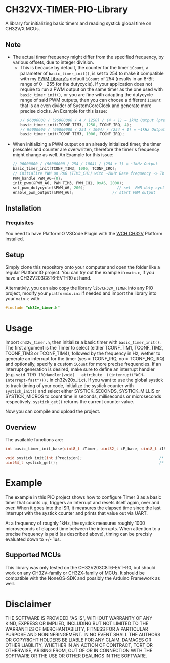 # CH32VX-TIMER-PIO-Library
 A library for initializing basic timers and reading systick global time on CH32V/X MCUs.

## Note
- The actual timer frequency might differ from the specified frequency, by various offsets, due to integer division.
    - This is because by default, the counter for the timer ``ìCount``, a parameter of ```basic_timer_init()```, is set to 254 to make it compatible with my [PWM Library's](https://github.com/KingKoro/CH32VX-PWM-PIO-Library)
        default ``ìCount`` of 254 (results in an 8-Bit range of 0 - 255 for the dutycycle). If your application does not require to run a PWM output on the same timer as the one used with ```basic_timer_init()```, or you are fine
        with adapting the dutycycle range of said PWM outputs, then you can choose a different ``ìCount`` that is an even divider of SystemCoreClock and generate more precise clocks.
        An Example for this issue:
        ```C
        // 96000000 / (96000000 / 4 / 1250) / (4 + 1) = 1kHz Output (precisely 1kHz)
        basic_timer_init(TCONF_TIM3, 1250, TCONF_IRQ, 4);
        // 96000000 / (96000000 / 254 / 1004) / (254 + 1) = ~1kHz Output (actually 1000.0627451 Hz, measured 998,6 Hz)
        basic_timer_init(TCONF_TIM3, 1006, TCONF_IRQ);
        ```
- When initializing a PWM output on an already initialized timer, the timer prescaler and counter are overwritten, therefore the timer's frequency might change as well.
    An Example for this issue:
    ```C
    // 96000000 / (96000000 / 254 / 1004) / (254 + 1) = ~1kHz Output
    basic_timer_init(TCONF_TIM3, 1006, TCONF_IRQ);
    // initialize PWM on PA6 (TIM3_CH1) with ~2kHz Base frequency -> This overwrites the 1kHz Base Frequency from the previous Timer 3 Initialization!
    PWM_handle PWM_A6={0};
    init_pwm(&PWM_A6, PWM_TIM3, PWM_CH1, 0xA6, 2000);
    set_pwm_dutycycle(&PWM_A6, 200);              // set  PWM duty cycle to 200/255 initially
    enable_pwm_output(&PWM_A6);                 // start PWM output
    ```

## Installation
### Prequisites
You need to have PlatformIO VSCode Plugin with the [WCH CH32V](https://github.com/Community-PIO-CH32V/platform-ch32v) Platform installed.
## Setup
Simply clone this repository onto your computer and open the folder like a regular PlatformIO project. You can try out the example in ```main.c```, if you have a CH32V203C8T6-EVT-R0 at hand.

Alternativly, you can also copy the library ```lib/CH32V_TIMER``` into any PIO project, modify your ```platformio.ini``` if needed and import the library into your ```main.c``` with: 
```c
#include "ch32v_timer.h"
```
# Usage

Import ```ch32v_timer.h```, then initialize a basic timer with ```basic_timer_init()```. The first argument is the Timer to select (either TCONF_TIM1, TCONF_TIM2, TCONF_TIM3 or TCONF_TIM4), followed by the frequency in Hz, wether to generate an interrupt for the timer (yes = TCONF_IRQ, no = TCONF_NO_IRQ) and optionally, specify a custom ``iCount`` for more precise frequencies. If an interrupt generation is desired, make sure to define an interrupt handler (e.g. ``void TIM3_IRQHandler(void) __attribute__((interrupt("WCH-Interrupt-fast")));`` in ch32v20x_it.c).
If you want to use the global systick to track timing of your code, initialize the systick counter with ``systick_init()`` and select either SYSTICK_SECONDS, SYSTICK_MILLIS or SYSTICK_MICROS to count time in seconds, milliseconds or microseconds respectively. ``systick_get()`` returns the current counter value.

Now you can compile and upload the project.

## Overview

The available functions are:
```C++
int basic_timer_init_base(uint8_t iTimer, uint32_t iF_base, uint8_t iIRQ, uint16_t iCount = 254)    /* Initialize basic timer */

void systick_init(int iPrecision);                                  /* Initialize systick conuter */
uint64_t systick_get();                                             /* Get systick conuter */

```

# Example

The example in this PIO project shows how to configure Timer 3 as a basic timer that counts up, triggers an Interrupt and resets itself again, over and over. When it goes into the ISR, it measures the elapsed time since the last interrupt with the systick counter and prints that value out
via UART.

At a frequency of roughly 1kHz, the systick measures roughly 1000 microseconds of elapsed time between the interrupts. When attention to a precise frequency is paid (as described above), timing can be precisly evaluated down to +/- 1us.

## Supported MCUs
This library was only tested on the CH32V203C8T6-EVT-R0, but should work on any CH32V-family or CH32X-family of MCUs. It should be compatible with the NoneOS-SDK and possibly the Arduino Framework as well.

# Disclaimer

THE SOFTWARE IS PROVIDED "AS IS", WITHOUT WARRANTY OF ANY KIND, EXPRESS OR IMPLIED, INCLUDING BUT NOT LIMITED TO THE WARRANTIES OF MERCHANTABILITY, FITNESS FOR A PARTICULAR PURPOSE AND NONINFRINGEMENT. IN NO EVENT SHALL THE AUTHORS OR COPYRIGHT HOLDERS BE LIABLE FOR ANY CLAIM, DAMAGES OR OTHER LIABILITY, WHETHER IN AN ACTION OF CONTRACT, TORT OR OTHERWISE, ARISING FROM, OUT OF OR IN CONNECTION WITH THE SOFTWARE OR THE USE OR OTHER DEALINGS IN THE SOFTWARE.